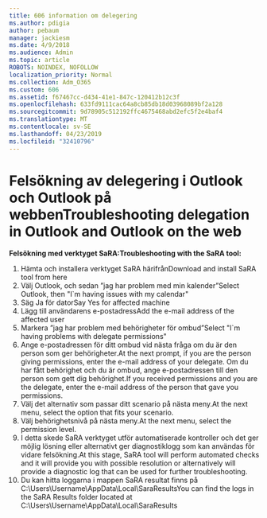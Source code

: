 ```yaml
---
title: 606 information om delegering
ms.author: pdigia
author: pebaum
manager: jackiesm
ms.date: 4/9/2018
ms.audience: Admin
ms.topic: article
ROBOTS: NOINDEX, NOFOLLOW
localization_priority: Normal
ms.collection: Adm_O365
ms.custom: 606
ms.assetid: f67467cc-d434-41e1-847c-120412b12c3f
ms.openlocfilehash: 633fd9111cac64a8cb85db18d03968089bf2a128
ms.sourcegitcommit: 9d78905c512192ffc4675468abd2efc5f2e4baf4
ms.translationtype: MT
ms.contentlocale: sv-SE
ms.lasthandoff: 04/23/2019
ms.locfileid: "32410796"
---
```

# <a name="troubleshooting-delegation-in-outlook-and-outlook-on-the-web"></a><span data-ttu-id="64553-102">Felsökning av delegering i Outlook och Outlook på webben</span><span class="sxs-lookup"><span data-stu-id="64553-102">Troubleshooting delegation in Outlook and Outlook on the web</span></span>

<span data-ttu-id="64553-103">**Felsökning med verktyget SaRA:**</span><span class="sxs-lookup"><span data-stu-id="64553-103">**Troubleshooting with the SaRA tool:**</span></span>

1. <span data-ttu-id="64553-104">Hämta och installera verktyget SaRA härifrån</span><span class="sxs-lookup"><span data-stu-id="64553-104">Download and install SaRA tool from here</span></span>
1. <span data-ttu-id="64553-105">Välj Outlook, och sedan ”jag har problem med min kalender”</span><span class="sxs-lookup"><span data-stu-id="64553-105">Select Outlook, then "I\`m having issues with my calendar"</span></span>
1. <span data-ttu-id="64553-106">Säg Ja för dator</span><span class="sxs-lookup"><span data-stu-id="64553-106">Say Yes for affected machine</span></span>
1. <span data-ttu-id="64553-107">Lägg till användarens e-postadress</span><span class="sxs-lookup"><span data-stu-id="64553-107">Add the e-mail address of the affected user</span></span>
1. <span data-ttu-id="64553-108">Markera ”jag har problem med behörigheter för ombud”</span><span class="sxs-lookup"><span data-stu-id="64553-108">Select "I\`m having problems with delegate permissions"</span></span>
1. <span data-ttu-id="64553-109">Ange e-postadressen för ditt ombud vid nästa fråga om du är den person som ger behörigheter.</span><span class="sxs-lookup"><span data-stu-id="64553-109">At the next prompt, if you are the person giving permissions, enter the e-mail address of your delegate.</span></span> <span data-ttu-id="64553-110">Om du har fått behörighet och du är ombud, ange e-postadressen till den person som gett dig behörighet.</span><span class="sxs-lookup"><span data-stu-id="64553-110">If you received permissions and you are the delegate, enter the e-mail address of the person that gave you permissions.</span></span>
1. <span data-ttu-id="64553-111">Välj det alternativ som passar ditt scenario på nästa meny.</span><span class="sxs-lookup"><span data-stu-id="64553-111">At the next menu, select the option that fits your scenario.</span></span> 
1. <span data-ttu-id="64553-112">Välj behörighetsnivå på nästa meny.</span><span class="sxs-lookup"><span data-stu-id="64553-112">At the next menu, select the permission level.</span></span>
1. <span data-ttu-id="64553-113">I detta skede SaRA verktyget utför automatiserade kontroller och det ger möjlig lösning eller alternativt ger diagnostiklogg som kan användas för vidare felsökning.</span><span class="sxs-lookup"><span data-stu-id="64553-113">At this stage, SaRA tool will perform automated checks and it will provide you with possible resolution or alternatively will provide a diagnostic log that can be used for further troubleshooting.</span></span>
1. <span data-ttu-id="64553-114">Du kan hitta loggarna i mappen SaRA resultat finns på C:\Users\Username\AppData\Local\SaraResults</span><span class="sxs-lookup"><span data-stu-id="64553-114">You can find the logs in the SaRA Results folder located at C:\Users\Username\AppData\Local\SaraResults</span></span>